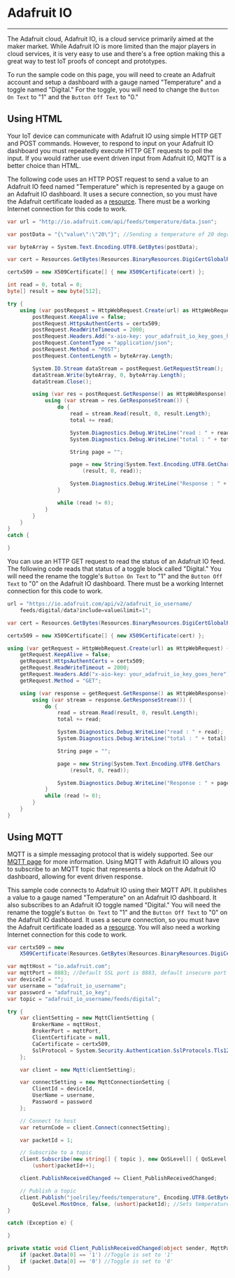 # Adafruit IO
---
The Adafruit cloud, Adafruit IO, is a cloud service primarily aimed at the maker market. While Adafruit IO is more limited than the major players in cloud services, it is very easy to use and there's a free option making this a great way to test IoT proofs of concept and prototypes.

To run the sample code on this page, you will need to create an Adafruit account and setup a dashboard with a gauge named "Temperature" and a toggle named "Digital." For the toggle, you will need to change the `Button On Text` to "1" and the `Button Off Text` to "0."

## Using HTML

Your IoT device can communicate with Adafruit IO using simple HTTP GET and POST commands. However, to respond to input on your Adafruit IO dashboard you must repeatedly execute HTTP GET requests to poll the input. If you would rather use event driven input from Adafruit IO, MQTT is a better choice than HTML.

The following code uses an HTTP POST request to send a value to an Adafruit IO feed named "Temperature" which is represented by a gauge on an Adafruit IO dashboard. It uses a secure connection, so you must have the Adafruit certificate loaded as a [resource](resources.md). There must be a working Internet connection for this code to work.

```cs
var url = "http://io.adafruit.com/api/feeds/temperature/data.json";

var postData = "{\"value\":\"20\"}"; //Sending a temperature of 20 degrees.

var byteArray = System.Text.Encoding.UTF8.GetBytes(postData);

var cert = Resources.GetBytes(Resources.BinaryResources.DigiCertGlobalRootG2);

certx509 = new X509Certificate[] { new X509Certificate(cert) };

int read = 0, total = 0;
byte[] result = new byte[512];

try {
    using (var postRequest = HttpWebRequest.Create(url) as HttpWebRequest) {
        postRequest.KeepAlive = false;
        postRequest.HttpsAuthentCerts = certx509;
        postRequest.ReadWriteTimeout = 2000;
        postRequest.Headers.Add("x-aio-key: your_adafruit_io_key_goes_here");
        postRequest.ContentType = "application/json";
        postRequest.Method = "POST";
        postRequest.ContentLength = byteArray.Length;

        System.IO.Stream dataStream = postRequest.GetRequestStream();
        dataStream.Write(byteArray, 0, byteArray.Length);
        dataStream.Close();

        using (var res = postRequest.GetResponse() as HttpWebResponse) {
            using (var stream = res.GetResponseStream()) {
                do {
                    read = stream.Read(result, 0, result.Length);
                    total += read;

                    System.Diagnostics.Debug.WriteLine("read : " + read);
                    System.Diagnostics.Debug.WriteLine("total : " + total);

                    String page = "";

                    page = new String(System.Text.Encoding.UTF8.GetChars
                        (result, 0, read));

                    System.Diagnostics.Debug.WriteLine("Response : " + page);
                }

                while (read != 0);
            }
        }
    }
}
catch {

}
```

You can use an HTTP GET request to read the status of an Adafruit IO feed. The following code reads that status of a toggle block called "Digital." You will need the rename the toggle's `Button On Text` to "1" and the `Button Off Text` to "0" on the Adafruit IO dashboard. There must be a working Internet connection for this code to work.

```cs
url = "https://io.adafruit.com/api/v2/adafruit_io_username/
    feeds/digital/data?include=value&limit=1";

var cert = Resources.GetBytes(Resources.BinaryResources.DigiCertGlobalRootG2);

certx509 = new X509Certificate[] { new X509Certificate(cert) };

using (var getRequest = HttpWebRequest.Create(url) as HttpWebRequest) {
    getRequest.KeepAlive = false;
    getRequest.HttpsAuthentCerts = certx509;
    getRequest.ReadWriteTimeout = 2000;
    getRequest.Headers.Add("x-aio-key: your_adafruit_io_key_goes_here");
    getRequest.Method = "GET";

    using (var response = getRequest.GetResponse() as HttpWebResponse){
        using (var stream = response.GetResponseStream()) {
            do {
                read = stream.Read(result, 0, result.Length);
                total += read;

                System.Diagnostics.Debug.WriteLine("read : " + read);
                System.Diagnostics.Debug.WriteLine("total : " + total);

                String page = "";

                page = new String(System.Text.Encoding.UTF8.GetChars
                    (result, 0, read));

                System.Diagnostics.Debug.WriteLine("Response : " + page);
            }
            while (read != 0);
        }
    }
}
```

## Using MQTT

MQTT is a simple messaging protocol that is widely supported. See our [MQTT page](mqtt.md) for more information. Using MQTT with Adafruit IO allows you to subscribe to an MQTT topic that represents a block on the Adafruit IO dashboard, allowing for event driven response.

This sample code connects to Adafruit IO using their MQTT API. It publishes a value to a gauge named "Temperature" on an Adafruit IO dashboard. It also subscribes to an Adafruit IO toggle named "Digital." You will need the rename the toggle's `Button On Text` to "1" and the `Button Off Text` to "0" on the Adafruit IO dashboard. It uses a secure connection, so you must have the Adafruit certificate loaded as a [resource](resources.md). You will also need a working Internet connection for this code to work.

```cs
var certx509 = new
    X509Certificate(Resources.GetBytes(Resources.BinaryResources.DigiCertGlobalRootG2));

var mqttHost = "io.adafruit.com";
var mqttPort = 8883; //Default SSL port is 8883, default insecure port is 1883.
var deviceId = "";
var username = "adafruit_io_username";
var password = "adafruit_io_key";
var topic = "adafruit_io_username/feeds/digital";

try {
    var clientSetting = new MqttClientSetting {
        BrokerName = mqttHost,
        BrokerPort = mqttPort,
        ClientCertificate = null,
        CaCertificate = certx509,
        SslProtocol = System.Security.Authentication.SslProtocols.Tls12,
    };

    var client = new Mqtt(clientSetting);

    var connectSetting = new MqttConnectionSetting {
        ClientId = deviceId,
        UserName = username,
        Password = password
    };

    // Connect to host
    var returnCode = client.Connect(connectSetting);

    var packetId = 1;

    // Subscribe to a topic
    client.Subscribe(new string[] { topic }, new QoSLevel[] { QoSLevel.ExactlyOnce },
        (ushort)packetId++);

    client.PublishReceivedChanged += Client_PublishReceivedChanged;

    // Publish a topic
    client.Publish("joelriley/feeds/temperature", Encoding.UTF8.GetBytes("0"),
        QoSLevel.MostOnce, false, (ushort)packetId); //Sets temperature to zero.
}

catch (Exception e) {

}

private static void Client_PublishReceivedChanged(object sender, MqttPacket packet) {
    if (packet.Data[0] == '1') //Toggle is set to '1'
    if (packet.Data[0] == '0') //Toggle is set to '0'
}

```